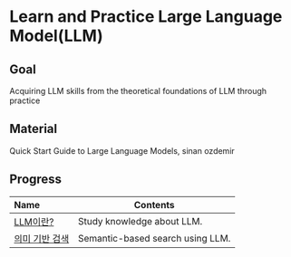 # Learn and Practice Large Language Model(LLM)

## Goal
Acquiring LLM skills from the theoretical foundations of LLM through practice

## Material
Quick Start Guide to Large Language Models, sinan ozdemir

## Progress
| Name            | Contents                       |
| :-------------- | ------------------------------ | 
| [LLM이란?]()     |Study knowledge about LLM.      |
| [의미 기반 검색]() |Semantic-based search using LLM.|
